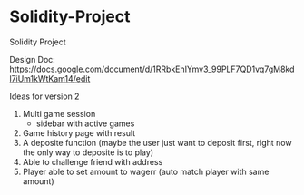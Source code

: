 # Solidity-Project
Solidity Project

Design Doc:
https://docs.google.com/document/d/1RRbkEhIYmv3_99PLF7QD1vq7gM8kdl7iUm1kWtKam14/edit


Ideas for version 2

1. Multi game session
	- sidebar with active games
2. Game history page with result
3. A deposite function (maybe the user just want to deposit first, right now the only way to deposite is to play)
4. Able to challenge friend with address
5. Player able to set amount to wagerr (auto match player with same amount)
